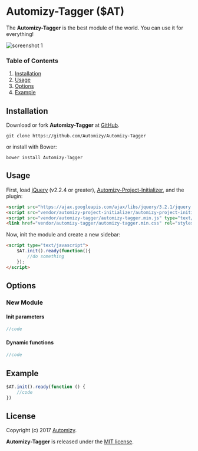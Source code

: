 # Automizy-Tagger ($AT)

The **Automizy-Tagger** is the best module of the world. You can use it for everything!

![screenshot 1](https://raw.github.com/automizy/automizy-tagger/master/screenshot1.png)

### Table of Contents
1. [Installation](#Installation)
2. [Usage](#Usage)
3. [Options](#Options)
4. [Example](#Example)


<a name="Installation"></a>
## Installation

Download or fork **Automizy-Tagger** at [GitHub](https://github.com/Automizy/Automizy-Tagger).

```
git clone https://github.com/Automizy/Automizy-Tagger
```

or install with Bower:

```
bower install Automizy-Tagger
```

<a name="Usage"></a>
## Usage

First, load [jQuery](http://jquery.com) (v2.2.4 or greater), [Automizy-Project-Initializer](https://github.com/Automizy/Automizy-Project-Initializer), and the plugin:

```html
<script src="https://ajax.googleapis.com/ajax/libs/jquery/3.2.1/jquery.min.js" type="text/javascript"></script>
<script src="vendor/automizy-project-initializer/automizy-project-initializer.js" type="text/javascript"></script>
<script src="vendor/automizy-tagger/automizy-tagger.min.js" type="text/javascript"></script>
<link href="vendor/automizy-tagger/automizy-tagger.min.css" rel="stylesheet" type="text/css">
```

Now, init the module and create a new sidebar:

```html
<script type="text/javascript">
    $AT.init().ready(function(){
        //do something
    });
</script>
```

<a name="Options"></a>
## Options

### New Module

#### Init parameters

```javascript
//code
```

#### Dynamic functions

```javascript
//code
```


## Example

```javascript
$AT.init().ready(function () {
    //code
})
```



<a name="License"></a>
## License

Copyright (c) 2017 [Automizy](https://automizy.com).

**Automizy-Tagger** is released under the [MIT license](http://github.com/automizy/automizy-tagger/raw/master/LICENSE.md).
